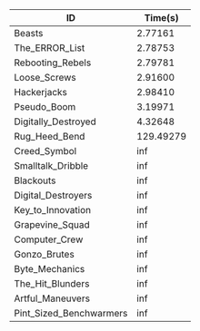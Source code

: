 |ID|Time(s)|
|-|-|
|Beasts|2.77161|
|The_ERROR_List|2.78753|
|Rebooting_Rebels|2.79781|
|Loose_Screws|2.91600|
|Hackerjacks|2.98410|
|Pseudo_Boom|3.19971|
|Digitally_Destroyed|4.32648|
|Rug_Heed_Bend|129.49279|
|Creed_Symbol|inf|
|Smalltalk_Dribble|inf|
|Blackouts|inf|
|Digital_Destroyers|inf|
|Key_to_Innovation|inf|
|Grapevine_Squad|inf|
|Computer_Crew|inf|
|Gonzo_Brutes|inf|
|Byte_Mechanics|inf|
|The_Hit_Blunders|inf|
|Artful_Maneuvers|inf|
|Pint_Sized_Benchwarmers|inf|
